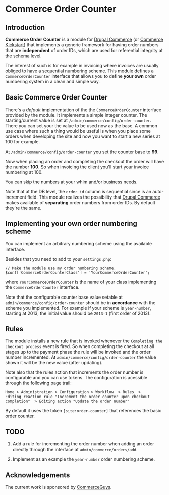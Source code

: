 # Commerce Order Counter

## Introduction

**Commerce Order Counter** is a module for
[Drupal Commerce](http://drupalcommerce.org) (or
[Commerce Kickstart](https://drupal.org/project/commerce_kickstart))
that implements a generic framework for having order numbers that are
**independent** of order IDs, which are used for referential integrity
at the schema level. 

The interest of such is for example in invoicing where invoices are
usually obliged to have a sequential numbering scheme. This module
defines a `CommerceOrderCounter` interface that allows you to
define **your own** order numbering system in a clean and simple way.

## Basic Commerce Order Counter

There's a *default* implementation of the the `CommerceOrderCounter`
interface provided by the module. It implements a simple integer
counter. The starting/current value is set at
`/admin/commerce/config/order-counter`. There you can set your the
value to be used now as the base. A common use case where such a thing
would be useful is when you place some orders when developing the site
and now you want to start a new series at 100 for example.

At `/admin/commerce/config/order-counter` you set the counter base to
**99**.

Now when placing an order and completing the checkout the order will
have the number **100**. So when invoicing the client you'll start
your invoice numbering at 100.

You can skip the numbers at your whim and/or business needs.

Note that at the DB level, the `order_id` column is sequential since
is an auto-increment field. This module realizes the possibility that
[Drupal Commerce](http://drupal.org/project/commerce) makes available
of **separating** order numbers from order IDs. By default they're the
same.

## Implementing your own order numbering scheme

You can implement an arbitrary numbering scheme using the available
interface. 

Besides that you need to add to your `settings.php`:

    // Make the module use my order numbering scheme.
    $conf['CommerceOrderCounterClass'] = 'YourCommerceOrderCounter';
   
where `YourCommerceOrderCounter` is the name of your class implementing
the `CommerceOrderCounter` interface.

Note that the configurable counter base value setable at
`admin/commerce/config/order-counter` should be in **accordance** with
the scheme you implemented. For example if your scheme is
`year-number`, starting at 2013, the initial value should be `2013-1`
(first order of 2013). 

## Rules 

The module installs a new rule that is invoked whenever the
`Completing the checkout process` event is fired. So when completing
the checkout at all stages up to the payment phase the rule will be
invoked and the order number incremented. At
`admin/commerce/config/order-counter` the value shown it will be the
new value (after updating).

Note also that the rules action that increments the order number is
configurable and you can use tokens. The configuration is acessible
through the following page trail:

    Home > Administration > Configuration > Workflow  > Rules  >
    Editing reaction rule "Increment the order counter upon checkout
    completion"  > Editing action "Update the order number"

By default it uses the token `[site:order-counter]` that references
the basic order counter.

## TODO

 1. Add a rule for incrementing the order number when adding an order
    directly through the interface at `admin/commerce/orders/add`.
    
 2. Implement as an example the `year-number` order numbering scheme.
 
## Acknowledgements 

The current work is sponsored by [CommerceGuys](http://commerceguys.com).
